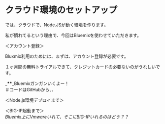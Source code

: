 # クラウド環境のセットアップ

では、クラウドで、Node.JSが動く環境を作ります。

私が慣れてるという理由で、今回はBluemixを使わせていただきます。

＜アカウント登録＞

Bluxmix利用のためには、まずは、アカウント登録が必要です。

１ヶ月間の無料トライアルできて、クレジットカードの必要ないのがうれしいです。







\_**\*\***\_Bluemixガンガンいくよー！  
＃コードはGitHubから、、

＜Node.js環境デプロイまで＞

＜BIG-IP起動まで＞  
_Bluemix上にVmwareいれて、そこにBIG-IPいれるのはどう？？_

